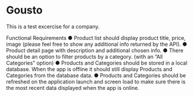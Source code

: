 # Gousto

This is a test excercise for a company.

Functional Requirements
● Product list should display product title, price, image (please feel free to show
any additional info returned by the API).
● Product detail page with description and additional chosen info.
● There should be an option to filter products by a category. (with an “All
Categories” option)
● Products and Categories should be stored in a local database. When the app
is offline it should still display Products and Categories from the database
data.
● Products and Categories should be refreshed on the application launch and
screen load to make sure there is the most recent data displayed when the
app is online.
